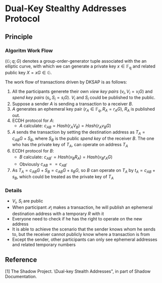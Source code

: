 # Dual-Key Stealthy Addresses Protocol

## Principle
### Algoritm Work Flow
$(\mathbb{G}; q; G)$ denotes a group-order-generator tuple associated with the an elliptic curve, with which we can generate a private key $x\in \mathbb{F_{q}}$ and related public key $X=xG\in \mathbb{G}$.  

The work flow of transactions driven by DKSAP is as follows:    
1. All the participants generete their own *view key pairs* $(v_i, V_i=v_{i}G)$ and *spend key pairs* $(s_i, S_i=s_{i}G)$. $V_i$ and $S_i$ could be published to the public.  
2. Suppose a sender $A$ is sending a transaction to a receiver $B$.
3. $A$ generates an ephemeral key pair $(r_{A}\in \mathbb{F}_q, R_A=r_{A}G)$, $R_A$ is published out.  
4. ECDH protocol for $A$:
    * $A$ calculate: $c_{AB}=Hash(r_{A}V_B)=Hash(r_{A}v_{B}G)$
5. $A$ sends the transaction by setting the destination address as $T_A=c_{AB}G+S_B$, where $S_B$ is the public *spend key* of the receiver $B$. The one who has the private key of $T_A$, can operate on address $T_A$
6. ECDH protocol for $B$:  
    * $B$ calculate: $c^{,}_{AB}=Hash(v_{B}R_{A})=Hash(v_{B}r_{A}G)$
    * Obviously $c_{AB}==c^{,}_{AB}$
7. As $T_A=c_{AB}G+S_B=c_{AB}G+s_{B}G$, so $B$ can operate on $T_A$ by $t_{A}=c_{AB}+s_{B}$, which could be treated as the private key of $T_A$

### Details
* $V_i$, $S_i$ are public
* When participant $\mathcal{P}_i$ makes a transaction, he will publish an ephemeral destination address with a temporary $R$ with it
* Everyone need to check if he has the right to operate on the new address
* It is able to achieve the scenario that the sender knows whom he sends to, but the receiver cannot publicly know where a transaction is from  
* Except the sender, other participants can only see ephemeral addresses and related temporary numbers


## Reference
[1] The Shadow Project. \Dual-key Stealth Addresses", in part of Shadow Documentation.